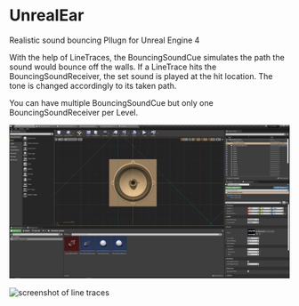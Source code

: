 # UnrealEar
Realistic sound bouncing Pllugn for Unreal Engine 4

With the help of LineTraces, the BouncingSoundCue simulates the path the sound would bounce off the walls. 
If a LineTrace hits the BouncingSoundReceiver, the set sound is played at the hit location. The tone is changed accordingly to its taken path. 

You can have multiple BouncingSoundCue but only one BouncingSoundReceiver per Level. 

![screenshot of settings](https://raw.githubusercontent.com/Frank-Mayer/UnrealEar/main/Resources/Screenshot02.png)

![screenshot of line traces](https://raw.githubusercontent.com/Frank-Mayer/UnrealEar/main/Resources/Screenshot01.png)
